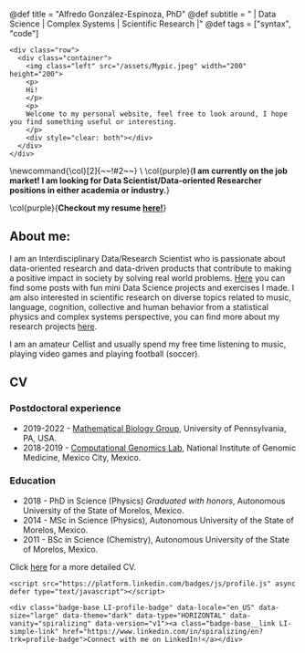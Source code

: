 @def title = "Alfredo González-Espinoza, PhD"
@def subtitle = " | Data Science | Complex Systems | Scientific Research |"
@def tags = ["syntax", "code"]

~~~
<div class="row">
  <div class="container">
    <img class="left" src="/assets/Mypic.jpeg" width="200" height="200">
    <p>
    Hi!
    </p>
    <p>
    Welcome to my personal website, feel free to look around, I hope you find something useful or interesting. 
    </p>
    <div style="clear: both"></div>      
  </div>
</div>
~~~
\newcommand{\col}[2]{~~~<span style="color:~~~#1~~~">~~~!#2~~~</span>~~~}
\\
\col{purple}{**I am currently on the job market! I am looking for Data Scientist/Data-oriented Researcher positions in either academia or industry.**}

\col{purple}{**Checkout my resume [here!](https://github.com/spiralizing/CVResume/blob/main/Resume/AGonzalezResume.pdf)**}

       
## About me: 

I am an Interdisciplinary Data/Research Scientist who is passionate about data-oriented research and data-driven products that contribute to making a positive impact in society by solving real world problems. [Here](/DataScience/) you can find some posts with fun mini Data Science projects and exercises I made. I am also interested in scientific research on diverse topics related to music, language, cognition, collective and human behavior from a statistical physics and complex systems perspective, you can find more about my research projects [here](/Research/). 

I am an amateur Cellist and usually spend my free time listening to music, playing video games and playing football (soccer).

## CV
### Postdoctoral experience

* 2019-2022 - [Mathematical Biology Group](https://evolution.sas.upenn.edu/), University of Pennsylvania, PA, USA.
* 2018-2019 - [Computational Genomics Lab](http://csbig.inmegen.gob.mx/), National Institute of Genomic Medicine, Mexico City, Mexico. 

### Education

* 2018 - PhD in Science (Physics) *Graduated with honors*, Autonomous University of the State of Morelos, Mexico.
* 2014 - MSc in Science (Physics), Autonomous University of the State of Morelos, Mexico.
* 2011 - BSc in Science (Chemistry), Autonomous University of the State of Morelos, Mexico.

Click [here](https://github.com/spiralizing/CVResume/blob/main/CV/AGonzalCV.pdf) for a more detailed CV.

~~~
<script src="https://platform.linkedin.com/badges/js/profile.js" async defer type="text/javascript"></script>

<div class="badge-base LI-profile-badge" data-locale="en_US" data-size="large" data-theme="dark" data-type="HORIZONTAL" data-vanity="spiralizing" data-version="v1"><a class="badge-base__link LI-simple-link" href="https://www.linkedin.com/in/spiralizing/en?trk=profile-badge">Connect with me on LinkedIn!</a></div>
              
~~~  
     
<!--- \tableofcontents <!-- you can use \toc as well -->
